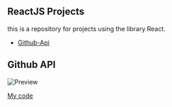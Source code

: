 ## ReactJS Projects

this is a repository for projects using the library React.

- [Github-Api](#id01)

## Github API<a name="id01"></a>

![Preview](https://github.com/GiovanaBorges/Learning-reactJS/blob/main/github-api-react/image/preview.png)

[My code](https://github.com/GiovanaBorges/Learning-reactJS/tree/main/github-api-react)
